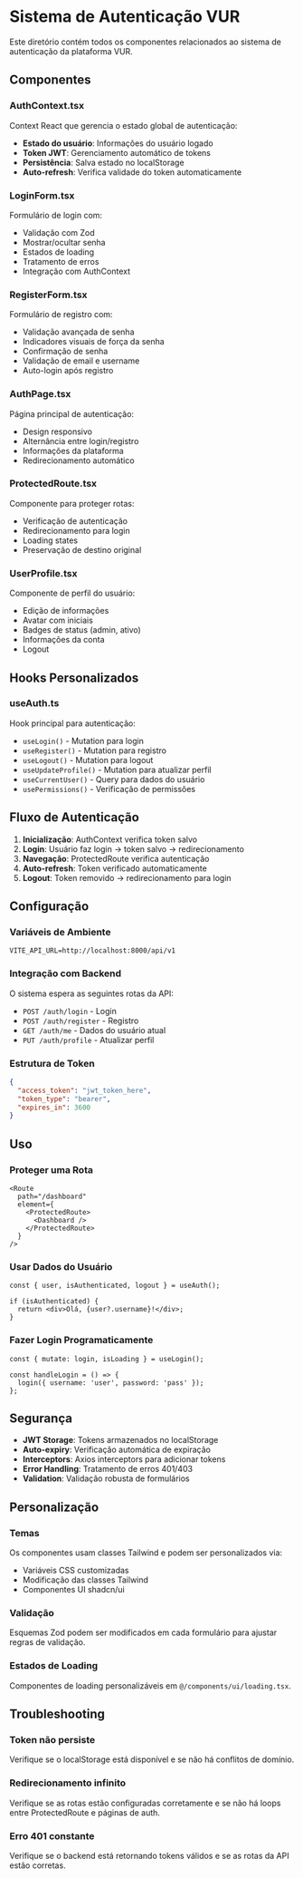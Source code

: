 # Sistema de Autenticação VUR

Este diretório contém todos os componentes relacionados ao sistema de autenticação da plataforma VUR.

## Componentes

### AuthContext.tsx
Context React que gerencia o estado global de autenticação:
- **Estado do usuário**: Informações do usuário logado
- **Token JWT**: Gerenciamento automático de tokens
- **Persistência**: Salva estado no localStorage
- **Auto-refresh**: Verifica validade do token automaticamente

### LoginForm.tsx
Formulário de login com:
- Validação com Zod
- Mostrar/ocultar senha
- Estados de loading
- Tratamento de erros
- Integração com AuthContext

### RegisterForm.tsx
Formulário de registro com:
- Validação avançada de senha
- Indicadores visuais de força da senha
- Confirmação de senha
- Validação de email e username
- Auto-login após registro

### AuthPage.tsx
Página principal de autenticação:
- Design responsivo
- Alternância entre login/registro
- Informações da plataforma
- Redirecionamento automático

### ProtectedRoute.tsx
Componente para proteger rotas:
- Verificação de autenticação
- Redirecionamento para login
- Loading states
- Preservação de destino original

### UserProfile.tsx
Componente de perfil do usuário:
- Edição de informações
- Avatar com iniciais
- Badges de status (admin, ativo)
- Informações da conta
- Logout

## Hooks Personalizados

### useAuth.ts
Hook principal para autenticação:
- `useLogin()` - Mutation para login
- `useRegister()` - Mutation para registro
- `useLogout()` - Mutation para logout
- `useUpdateProfile()` - Mutation para atualizar perfil
- `useCurrentUser()` - Query para dados do usuário
- `usePermissions()` - Verificação de permissões

## Fluxo de Autenticação

1. **Inicialização**: AuthContext verifica token salvo
2. **Login**: Usuário faz login → token salvo → redirecionamento
3. **Navegação**: ProtectedRoute verifica autenticação
4. **Auto-refresh**: Token verificado automaticamente
5. **Logout**: Token removido → redirecionamento para login

## Configuração

### Variáveis de Ambiente
```env
VITE_API_URL=http://localhost:8000/api/v1
```

### Integração com Backend
O sistema espera as seguintes rotas da API:
- `POST /auth/login` - Login
- `POST /auth/register` - Registro
- `GET /auth/me` - Dados do usuário atual
- `PUT /auth/profile` - Atualizar perfil

### Estrutura de Token
```json
{
  "access_token": "jwt_token_here",
  "token_type": "bearer",
  "expires_in": 3600
}
```

## Uso

### Proteger uma Rota
```tsx
<Route 
  path="/dashboard" 
  element={
    <ProtectedRoute>
      <Dashboard />
    </ProtectedRoute>
  } 
/>
```

### Usar Dados do Usuário
```tsx
const { user, isAuthenticated, logout } = useAuth();

if (isAuthenticated) {
  return <div>Olá, {user?.username}!</div>;
}
```

### Fazer Login Programaticamente
```tsx
const { mutate: login, isLoading } = useLogin();

const handleLogin = () => {
  login({ username: 'user', password: 'pass' });
};
```

## Segurança

- **JWT Storage**: Tokens armazenados no localStorage
- **Auto-expiry**: Verificação automática de expiração
- **Interceptors**: Axios interceptors para adicionar tokens
- **Error Handling**: Tratamento de erros 401/403
- **Validation**: Validação robusta de formulários

## Personalização

### Temas
Os componentes usam classes Tailwind e podem ser personalizados via:
- Variáveis CSS customizadas
- Modificação das classes Tailwind
- Componentes UI shadcn/ui

### Validação
Esquemas Zod podem ser modificados em cada formulário para ajustar regras de validação.

### Estados de Loading
Componentes de loading personalizáveis em `@/components/ui/loading.tsx`.

## Troubleshooting

### Token não persiste
Verifique se o localStorage está disponível e se não há conflitos de domínio.

### Redirecionamento infinito
Verifique se as rotas estão configuradas corretamente e se não há loops entre ProtectedRoute e páginas de auth.

### Erro 401 constante
Verifique se o backend está retornando tokens válidos e se as rotas da API estão corretas.
